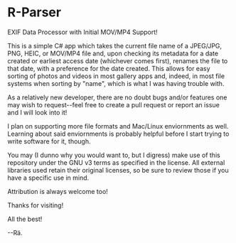 # R-Parser
EXIF Data Processor with Initial MOV/MP4 Support!

This is a simple C# app which takes the current file name of a JPEG/JPG, PNG, HEIC, or MOV/MP4 file and, upon checking its metadata for a date created or earliest access date (whichever comes first), renames the file to that date, with a preference for the date created. This allows for easy sorting of photos and videos in most gallery apps and, indeed, in most file systems when sorting by "name", which is what I was having trouble with. 

As a relatively new developer, there are no doubt bugs and/or features one may wish to request--feel free to create a pull request or report an issue and I will look into it!

I plan on supporting more file formats and Mac/Linux enviornments as well. Learning about said enviornments is probably helpful before I start trying to write software for it, though.

You may (I dunno why you would want to, but I digress) make use of this repository under the GNU v3 terms as specified in the license. All external libraries used retain their original licenses, so be sure to review those if you have a specific use in mind.

Attribution is always welcome too!

Thanks for visiting! 

All the best! 

--Rä.
